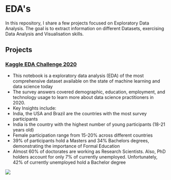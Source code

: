 # EDA's
In this repository, I share a few projects focused on Exploratory Data Analysis. The goal is to extract information on different Datasets, exercising Data Analysis and Visualisation skills.

## Projects

### [Kaggle EDA Challenge 2020](https://github.com/negrinij/EDA/blob/main/KaggleEDA/2020-kaggle-eda-competition.ipynb)

- This notebook is a exploratory data analysis (EDA) of the most comprehensive dataset available on the state of machine learning and data science today
- The survey answers covered demographic, education, employment, and technology usage to learn more about data science practitioners in 2020.
- Key Insights include:
- India, the USA and Brazil are the countries with the most survey participants
- India is the country with the highest number of young participants (18-21 years old)
- Female participation range from 15-20% across different countries
- 39% of participants hold a Masters and 34% Bachelors degrees, demonstrating the importance of Formal Education
- Almost 60% of doctorates are working as Research Scientists. Also, PhD holders account for only 7% of currently unemployed. Unfortunately, 42% of currently unemployed hold a Bachelor degree

![](EDA/KaggleEDA/KaggleHeatmap.png)
